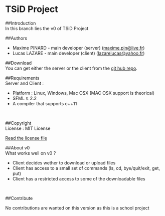 TSiD Project
===========

##Introduction
<br/>
In this branch lies the v0 of TSiD Project
<br/>

##Authors
<br/>
+ Maxime PINARD - main developer (server) (maxime.pin@live.fr)
+ Lucas LAZARE - main developer (client) (lazarelucas@yahoo.fr)

##Download
<br/>
You can get either the server or the client from the [git hub repo](https://github.com/Organic-Code/TSiD).
<br/>

##Requirements
<br/>
Server and Client :
+ Platform : Linux, Windows, Mac OSX (MAC OSX support is theorical)
+ SFML ≥ 2.2
+ A compiler that supports c++11
<br/>

##Copyright
<br/>
License : MIT License

[Read the license file](LICENSE)
<br/>

##About v0
<br/>
What works well on v0 ?

+ Client decides wether to download or upload files
+ Client has access to a small set of commands (ls, cd, bye/quit/exit, get, put)
+ Client has a restricted access to some of the downloadable files
<br/>

##Contribute

No contributions are wanted on this version as this is a school project
